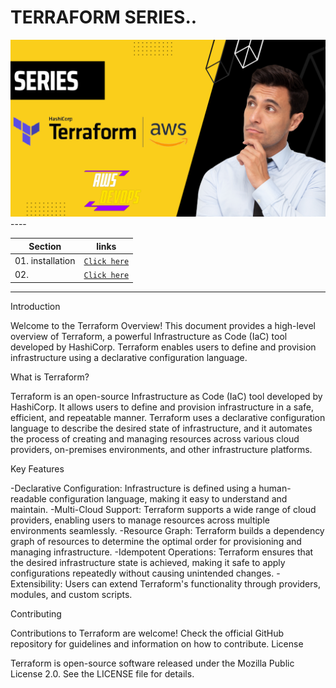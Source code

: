 # TERRAFORM SERIES..
<img src="https://github.com/yuva19102003/DEVOPS-TOOL/blob/master/Terrraform/screenshots/terraform.png?raw=true">
----

| Section | links |
| --- | --- |
| 01. installation | [`Click here`](https://github.com/yuva19102003/DEVOPS-TOOL/tree/master/Terrraform/installation) |
| 02.  | [`Click here`]() |

----
Introduction

Welcome to the Terraform Overview! This document provides a high-level overview of Terraform, a powerful Infrastructure as Code (IaC) tool developed by HashiCorp. Terraform enables users to define and provision infrastructure using a declarative configuration language.

What is Terraform?

Terraform is an open-source Infrastructure as Code (IaC) tool developed by HashiCorp. It allows users to define and provision infrastructure in a safe, efficient, and repeatable manner. Terraform uses a declarative configuration language to describe the desired state of infrastructure, and it automates the process of creating and managing resources across various cloud providers, on-premises environments, and other infrastructure platforms.

Key Features

  -Declarative Configuration: Infrastructure is defined using a human-readable configuration language, making it easy to understand and maintain.
  -Multi-Cloud Support: Terraform supports a wide range of cloud providers, enabling users to manage resources across multiple environments seamlessly.
  -Resource Graph: Terraform builds a dependency graph of resources to determine the optimal order for provisioning and managing infrastructure.
  -Idempotent Operations: Terraform ensures that the desired infrastructure state is achieved, making it safe to apply configurations repeatedly without causing unintended changes.
  -Extensibility: Users can extend Terraform's functionality through providers, modules, and custom scripts.

Contributing

Contributions to Terraform are welcome! Check the official GitHub repository for guidelines and information on how to contribute.
License

Terraform is open-source software released under the Mozilla Public License 2.0. See the LICENSE file for details.
